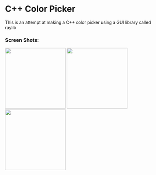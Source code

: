 # C++ Color Picker
This is an attempt at making a C++ color picker using a GUI library called raylib

### Screen Shots:
<img src = "/images/img(1).png" height = "200" >

<img src = "/images/ing(2).png" height = "200" >

<img src = "/images/img(3).png" height = "200" >
